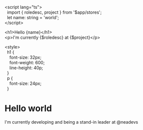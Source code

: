 \<script lang="ts">  
&nbsp;&nbsp;import { roledesc, project } from '$app/stores';  
&nbsp;&nbsp;let name: string = 'world';  
\</script>

\<h1>Hello {name}\</h1>  
\<p>I'm currently {$roledesc} at {$project}\</p>  

\<style>  
&nbsp;&nbsp;h1 {  
\
&nbsp;&nbsp;&nbsp;&nbsp;font-size: 32px;  
\
&nbsp;&nbsp;&nbsp;&nbsp;font-weight: 600;  
\
&nbsp;&nbsp;&nbsp;&nbsp;line-height: 40p;  
\
&nbsp;&nbsp;}
 \
&nbsp;&nbsp;p {  
\
&nbsp;&nbsp;&nbsp;&nbsp;font-size: 24px;  
\
&nbsp;&nbsp;}  
</style>

	
<h1>Hello world</h1>

<p>I'm currently developing and being a stand-in leader at @neadevs</p>


<!--
**gabrieladrianmezar/gabrieladrianmezar** is a ✨ _special_ ✨ repository because its `README.md` (this file) appears on your GitHub profile.

Here are some ideas to get you started:

- 🔭 I’m currently working on ...
- 🌱 I’m currently learning ...
- 👯 I’m looking to collaborate on ...
- 🤔 I’m looking for help with ...
- 💬 Ask me about ...
- 📫 How to reach me: ...
- 😄 Pronouns: ...
- ⚡ Fun fact: ...
-->

